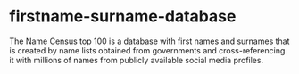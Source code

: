 # firstname-surname-database
The Name Census top 100 is a database with first names and surnames that is created by name lists obtained from governments and cross-referencing it with millions of names from publicly available social media profiles.
